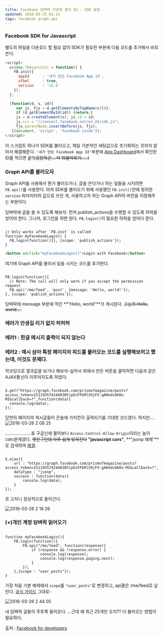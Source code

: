 ```yaml
---
title: Facebook 담벼락 카운팅 놀이 01 - SDK 설정  
updated: 2016-03-25 01:13
tags: facebook graph api  
---
```


### Facebook SDK for Javascript
별도의 파일을 다운로드 할 필요 없이 SDK가 필요한 부분에 다음 코드를 추가해서 바로 쓴다.

```javascript
<script>
  window.fbAsyncInit = function() {
    FB.init({
      appId      : '내가 만든 Facebook App Id',
      xfbml      : true,
      version    : 'v2.5'
    });
  };

  (function(d, s, id){
     var js, fjs = d.getElementsByTagName(s)[0];
     if (d.getElementById(id)) {return;}
     js = d.createElement(s); js.id = id;
     js.src = "//connect.facebook.net/en_US/sdk.js";
     fjs.parentNode.insertBefore(js, fjs);
   }(document, 'script', 'facebook-jssdk'));
</script>
```

이 스크립트 하나가 SDK를 불러오고, 제일 기본적인 세팅값으로 초기화하는 것까지 알아서 해결해준다. `'내가 만든 Facebook App Id'`부분에 [App Dashboard](https://developers.facebook.com/apps)에서 확인한 ID를 적으면 끝!!~~(굉장하군....저 15줄따위가.....)~~

### Graph API를 불러오자 
Graph API를 사용해서 뭔가 불러오거나, 글을 쓴다거나 하는 일들을 시키려면 `FB.api()`를 사용한다. 아까 SDK를 불러오기 위해 사용했던 `FB.init()`안에 정의한 `version` 파라미터의 값으로 쓰인 게, 사용하고자 하는 Graph API의 버전을 지정해주는 부분이다.    

담벼락에 글을 쓸 수 있도록 해보자. 먼저 publish_actions을 수행할 수 있도록 허락을 얻어야 한다. 그니까, 로그인을 하면 된다. `FB.login()`이 필요한 허락을 얻어다 준다. 

<pre><code class="language-javascript">
// Only works after `FB.init` is called
function myFacebookLogin() {
  FB.login(function(){}, {scope: 'publish_actions'});
}
</code></pre>
```html
<button onclick="myFacebookLogin()">Login with Facebook</button>
```

여기에 Graph API를 불러서 일을 시키는 코드를 추가한다.

<pre><code class="language-javascript">
FB.login(function(){
  // Note: The call will only work if you accept the permission request
  FB.api('/me/feed', 'post', {message: 'Hello, world!'});
}, {scope: 'publish_actions'});
</code></pre>

담벼락에 message 부분에 적은 **"Hello, world"**가 게시된다. ~~그놈의 Hello, world....~~  

### 에러가 안생길 리가 없지 허허허

### 에러1 : 한글 메시지 출력이 되지 않는다 

### 에러2 : 예시 삼아 특정 페이지의 피드를 불러오는 코드를 실행해보려고 했는데, 이것도 문제다.

막코딩으로 결과값을 보기나 해보자-싶어서 위에서 만든 버튼을 클릭하면 다음과 같은 AJAX통신이 이루어지도록 하였다.
<pre><code class="language-javascript">
$.get("https://graph.facebook.com/prismofmagazine/posts?access_token=1511935742448305|pEsFFbRlX9jFX-gAHedvGK0x-MI&callback=?",function(data){
  console.log(data);
});
</code></pre>

당연히 페이지의 게시글들이 콘솔에 가지런히 출력되기를 기대한 코드였다. 하지만....
![2016-03-26 2 08 25](https://cloud.githubusercontent.com/assets/7744615/14049303/c1332604-f2f7-11e5-8b3c-cc22d55d2a42.png)

.....................휴
구글신에 물어보니 `Access-Control-Allow-Origin`이라는 놈이 `CORS`문제였다. ~~옛친구인데 아주 쉽게 잊혀진다~~
**"javascript cors"**, **"jsonp 예제"**로 검색하여 [해결](http://warmz.tistory.com/entry/jquery-JSONP%EB%A5%BC-%EC%9D%B4%EC%9A%A9%ED%95%98%EC%97%AC-Cross-Domain-%ED%95%B4%EA%B2%B0).

<pre><code class="language-javascript">
$.ajax({
	url : "https://graph.facebook.com/prismofmagazine/posts?access_token=1511935742448305|pEsFFbRlX9jFX-gAHedvGK0x-MI&callback=?",
	dataType : "jsonp",
	success : function(data){
		console.log(data);
	}
});
</code></pre>

로 고치니 정상적으로 돌아간다.  

![2016-03-26 2 18 26](https://cloud.githubusercontent.com/assets/7744615/14049512/144dd356-f2f9-11e5-9d7d-f31ec3c704b4.png)

### (+)개인 계정 담벼락 읽어오기 
<pre><code class="language-javascript">
function myFacebookLogin(){
	FB.login(function(){
		FB.api("/me/feed", function(response){
			if (response && !response.error) {
				console.log(response);
				console.log(response.paging.next);
			}
		});	
	},{scope : "user_posts"});
}
</code></pre>

가장 처음 기본 예제에서 `scope`를 `"user_posts"`로 변경하고, api콜은 /me/feed로 날린다. [공식 가이드](https://developers.facebook.com/docs/graph-api/reference/v2.5/user/feed) 그대로-

![2016-03-26 2 44 05](https://cloud.githubusercontent.com/assets/7744615/14050067/b3f8ff72-f2fc-11e5-8619-6be691fb3bbb.png)

내 담벼락 글들이 주루룩 들어온다. 
...근데 왜 최근 25개만 오지?? 다 불러오는 방법이 필요하다. 

출처 : [Facebook for developers](https://developers.facebook.com/docs/javascript/examples)

